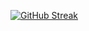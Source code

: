 [![GitHub Streak](https://streak-stats.demolab.com?user=snailrake&theme=dark&hide_border=false&locale=ru&date_format=j%2Fn%5B%2FY%5D&mode=weekly&card_width=1200&border=EB5454&hide_current_streak=true&hide_longest_streak=true)](https://git.io/streak-stats)
